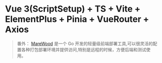 # Vue 3(ScriptSetup) + TS + Vite + ElementPlus + Pinia + VueRouter + Axios



> 番外： [MareWood](https://github.com/xusenlin/MareWood) 是一个 Go 开发的轻量级前端部署工具,可以很灵活的配置各种打包部署环境并提供访问,特别是远程的时候，方便后端和测试使用。

